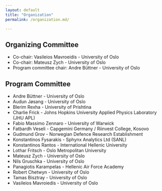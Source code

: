 ```yaml
---
layout: default
title: "Organization"
permalink: /organization.md/

---
```


## Organizing Committee

* Co-chair: Vasileios Mavroeidis - University of Oslo
* Co-chair: Mateusz Zych - University of Oslo
* Program committee chair: Andre Büttner - University of Oslo


## Program Committee

* Andre Büttner -	University of Oslo  
* Audun Jøsang - University of Oslo  
* Blerim Rexha - University of Prishtina
* Charlie Frick	- Johns Hopkins University Applied Physics Laboratory (JHU APL)  
* Fabio Massimo Zennaro -	University of Warwick  
* Fatbardh Veseli -	Capgemini Germany / Riinvest College, Kosovo  
* Gudmund Grov - Norwegian Defence Research Establishment 
* Konstantinos Fysarakis - Sphynx Analytics Ltd (SANL)  
* Konstantinos Rantos -	International Hellenic University
* Lothar Fritsch - Oslo Metropolitan University
* Mateusz Zych - University of Oslo  
* Nils Gruschka	- University of Oslo  
* Panagiotis Karampelas	- Hellenic Air Force Academy  
* Robert Chetwyn - University of Oslo
* Tamas Bisztray - University of Oslo  
* Vasileios Mavroiedis - University of Oslo  

